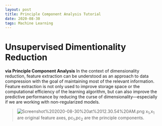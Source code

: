 ```yaml
---
layout: post
title: Principle Component Analysis Tutorial
date: 2020-08-30 
tags: Machine Learning
---
```


# Unsupervised Dimentionality Reduction  
**via Principle Component Analysis**
In the context of dimensionality reduction, feature extraction can be understood as an approach to data compression with the goal of maintaining most of the relevant information.   
Feature extraction is not only used to improve storage space or the computational efficiency of the learning algorithm, but can also improve the predictive performance by reducing the curse of dimensionality—especially if we are working with non-regularized models.  

> ![Screenshot%202020-08-30%20at%2012.30.54%20AM.png](attachment:Screenshot%202020-08-30%20at%2012.30.54%20AM.png)
> x<sub>1</sub>,x<sub>1</sub> are original feature axes, pc<sub>1</sub>,pc<sub>2</sub> are the principle components.

